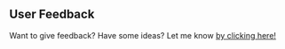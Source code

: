 ## User Feedback

Want to give feedback? Have some ideas? Let me know [by clicking here!](https://andrassomi.typeform.com/to/rERkJr)